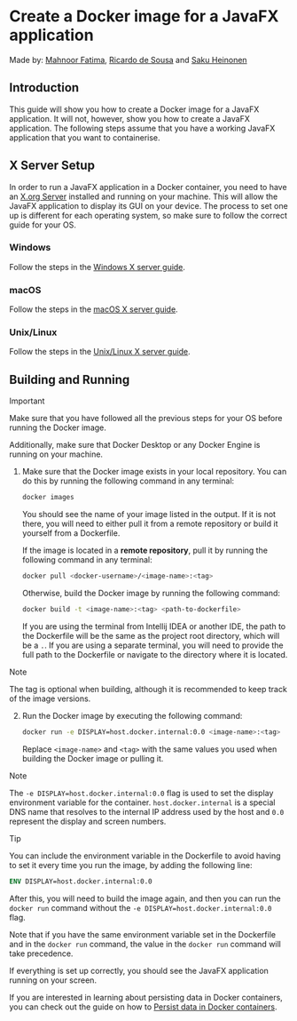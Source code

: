 # Create a Docker image for a JavaFX application

Made by: [Mahnoor Fatima](https://github.com/MahnoorFatima02), [Ricardo de Sousa](https://github.com/IsNotRicardo) and [Saku Heinonen](https://github.com/SakuJuuH)

## Introduction

This guide will show you how to create a Docker image for a JavaFX application. It will not, however,
show you how to create a JavaFX application. The following steps assume that you have a working JavaFX
application that you want to containerise.

## X Server Setup

In order to run a JavaFX application in a Docker container, you need to have an [X.org Server](https://en.wikipedia.org/wiki/X.Org_Server)
installed and running on your machine. This will allow the JavaFX application to display its GUI on your device. The
process to set one up is different for each operating system, so make sure to follow the correct guide for your OS.

### Windows

Follow the steps in the [Windows X server guide](windows-x-server.md).

### macOS

Follow the steps in the [macOS X server guide](macos-x-server.md).

### Unix/Linux

Follow the steps in the [Unix/Linux X server guide](unix-linux-x-server.md).

## Building and Running

> [!IMPORTANT]
> Make sure that you have followed all the previous steps for your OS before running the Docker image.
> 
> Additionally, make sure that Docker Desktop or any Docker Engine is running on your machine.

1. Make sure that the Docker image exists in your local repository. You can do this by running the
   following command in any terminal:

   ```bash
   docker images
   ```

   You should see the name of your image listed in the output. If it is not there, you will need to either pull it
   from a remote repository or build it yourself from a Dockerfile.
   
   If the image is located in a **remote repository**, pull it by running the following command in any terminal:

   ```bash
   docker pull <docker-username>/<image-name>:<tag>
   ```
   
   Otherwise, build the Docker image by running the following command:

   ```bash
   docker build -t <image-name>:<tag> <path-to-dockerfile>
   ```

   If you are using the terminal from Intellij IDEA or another IDE, the path to the Dockerfile will be the
   same as the project root directory, which will be a `.`. If you are using a separate terminal, you will need
   to provide the full path to the Dockerfile or navigate to the directory where it is located.

> [!NOTE]
> The tag is optional when building, although it is recommended to keep track of the image versions.

2. Run the Docker image by executing the following command:

   ```bash
   docker run -e DISPLAY=host.docker.internal:0.0 <image-name>:<tag>
   ```
   
   Replace `<image-name>` and `<tag>` with the same values you used when building the Docker image or pulling it.

> [!NOTE]
> The `-e DISPLAY=host.docker.internal:0.0` flag is used to set the display environment variable for the container.
> `host.docker.internal` is a special DNS name that resolves to the internal IP address used by the host and
> `0.0` represent the display and screen numbers.

> [!TIP]
> You can include the environment variable in the Dockerfile to avoid having to set it every time you run the image,
> by adding the following line:
> 
> ```Dockerfile
> ENV DISPLAY=host.docker.internal:0.0
> ```
> 
> After this, you will need to build the image again, and then you can run the `docker run` command without the
> `-e DISPLAY=host.docker.internal:0.0` flag.
> 
> Note that if you have the same environment variable set in the Dockerfile and in the `docker run` command,
> the value in the `docker run` command will take precedence.

If everything is set up correctly, you should see the JavaFX application running on your screen.

If you are interested in learning about persisting data in Docker containers, you can check out the
guide on how to [Persist data in Docker containers](docker-data-persistence.md).
